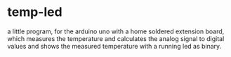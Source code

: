 # temp-led
a little program, for the arduino uno with a home soldered extension board, which measures the temperature and calculates the analog signal to digital values and shows the measured temperature with a running led as binary.
